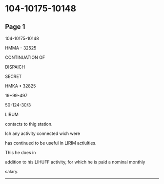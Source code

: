 # 104-10175-10148

## Page 1

104-10175-10148

HMMA - 32525

CONTINUATION OF

DISPAICH

SECRET

HMKA • 32825

19+99-497

50-124-30/3

LIRUM

contacts to thig station.

Ich any activity connected wich were

has continued to be useful in LIRIM actlulties.

This he does in

addition to his LIHUFF activity, for which he is paid a nominal monthly

salary.

---

